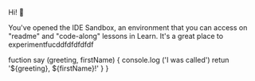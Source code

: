 
Hi! 👋

You've opened the IDE Sandbox, an environment that you can access on "readme" and "code-along" lessons in Learn. It's a great place to experimentfucddfdfdfdfdf

fuction say (greeting, firstName) { 
  console.log ('I was called')
  retun '${greeting}, ${firstName}!'
  }
}
